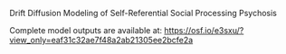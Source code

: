 Drift Diffusion Modeling of Self-Referential Social Processing Psychosis

Complete model outputs are available at: https://osf.io/e3sxu/?view_only=eaf31c32ae7f48a2ab21305ee2bcfe2a
